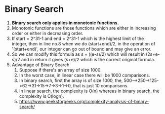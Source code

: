 # Binary Search

1. **Binary search only applies in monotonic functions.**
2. Monotonic functions are those functions which are either in increasing order or either in decreasing order.
3. If start = 2^31-1 and end = 2^31-1 which is the highest limit of the integer, then in line no.8 when we do (start+end)/2, in the operation of '(start+end)', our integer can go out of bound and may give an error.
4. So we can modify this formula as s + ((e-s)/2) which will result in (2s+e-s)/2 and in return it gives (s+e)/2 which is the correct original formula.
5. Advantage of Binary Search
   1. Suppose if there's an array of size 1000.
   2. In the worst case, in linear case there will be 1000 comparisons.
   3. In binary search, first the array is of size 1000, the, 500-->250->125->62->31->15->7->3->1->0, that is just 10 comparisons.
   4. In linear search, the complexity is O(n) whereas in binary search, the complexity is O(logn).
   5. https://www.geeksforgeeks.org/complexity-analysis-of-binary-search/